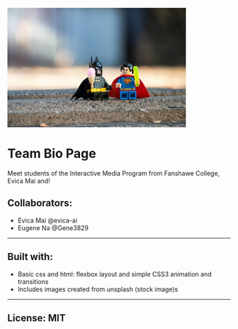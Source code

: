 <p align="centre">
<img src="images/readme_page.jpg" width="80% style="max-width:100%;">
</p>
<h1>Team Bio Page</h1>
Meet students of the Interactive Media Program from Fanshawe College, Evica Mai and!

<h2>Collaborators:</h2>
<ul>
<li>Evica Mai @evica-ai</li>
<li>Eugene Na @Gene3829</li>
</ul>

-----------------------------------------------------------
<h2>Built with:</h2>
<ul>
<li>Basic css and html: flexbox layout and simple CSS3 animation and transitions</li>
<li>Includes images created from unsplash (stock image)s</li>
</ul>

-----------------------------------------------------------
<h2>License: MIT</h2>
